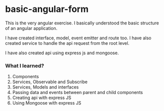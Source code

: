 # basic-angular-form

This is the very angular exercise. I basically understood the basic structure of an angular application.

I have created interface, model, event emitter and route too. I have also created service to handle the api request from the root level. 

I have also created api using express js and mongoose.

### What I learned?
1. Components
2. Services, Observable and Subscribe
3. Services, Models and interfaces
4. Passing data and events between parent and child components 
5. Creating api with express JS
6. Using Mongoose with express JS